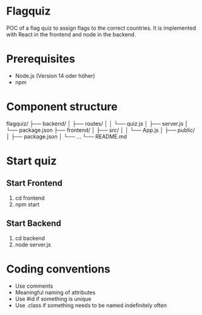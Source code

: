 # Flagquiz
POC of a flag quiz to assign flags to the correct countries. It is implemented with React in the frontend and node in the backend.

# Prerequisites
- Node.js (Version 14 oder höher)
- npm

# Component structure
flagquiz/
├── backend/
│   ├── routes/
│   │   └── quiz.js
│   ├── server.js
│   └── package.json
├── frontend/
│   ├── src/
│   │   └── App.js
│   ├── public/
│   ├── package.json
│   └── ...
└── README.md

# Start quiz
## Start Frontend
1. cd frontend
2. npm start

## Start Backend
1. cd backend
2. node server.js

# Coding conventions

- Use comments
- Meaningful naming of attributes
- Use #id if something is unique 
- Use .class if something needs to be named indefinitely often
